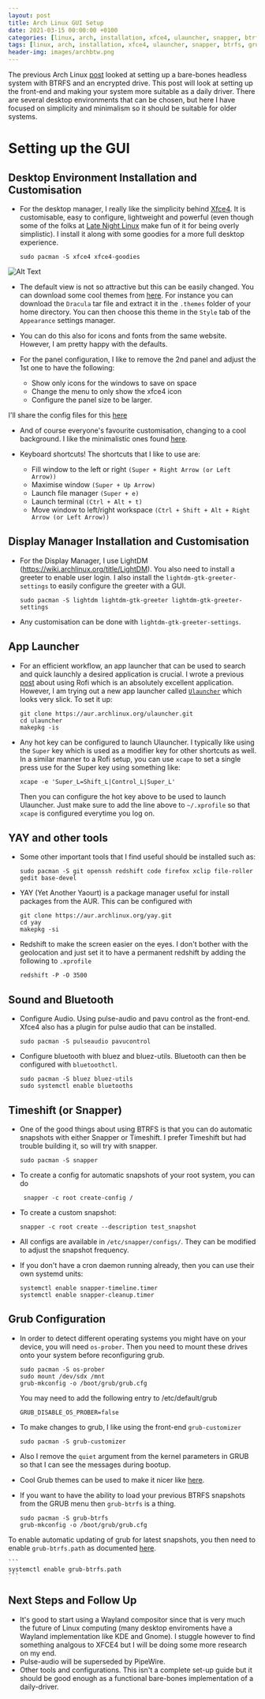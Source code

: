 ```yaml
---
layout: post
title: Arch Linux GUI Setup 
date: 2021-03-15 00:00:00 +0100
categories: [linux, arch, installation, xfce4, ulauncher, snapper, btrfs, grub]
tags: [linux, arch, installation, xfce4, ulauncher, snapper, btrfs, grub]
header-img: images/archbtw.png
---
```


The previous Arch Linux [post](https://keepfloyding.github.io/posts/arch-linux-setup-guide/) looked at setting up a bare-bones headless system with BTRFS and an encrypted drive. This post will look at setting up the front-end and making your system more suitable as a daily driver. There are several desktop environments that can be chosen, but here I have focused on simplicity and minimalism so it should be suitable for older systems. 

# Setting up the GUI


## Desktop Environment Installation and Customisation

* For the desktop manager, I really like the simplicity behind [Xfce4](https://www.xfce.org/). It is customisable, easy to configure, lightweight and powerful (even though some of the folks at [Late Night Linux](https://latenightlinux.com/) make fun of it for being overly simplistic). I install it along with some goodies for a more full desktop experience. 

    ```
    sudo pacman -S xfce4 xfce4-goodies
    ```
    

![Alt Text](https://keepfloyding.github.io/images/arch_linux_2.png)



* The default view is not so attractive but this can be easily changed. You can download some cool themes from [here](https://www.xfce-look.org/p/1099856). For instance you can download the `Dracula` tar file and extract it in the `.themes` folder of your home directory. You can then choose this theme in the `Style` tab of the `Appearance` settings manager.


* You can do this also for icons and fonts from the same website. However, I am pretty happy with the defaults.  

* For the panel configuration, I like to remove the 2nd panel and adjust the 1st one to have the following:
    * Show only icons for the windows to save on space
    * Change the menu to only show the xfce4 icon
    * Configure the panel size to be larger.

I'll share the config files for this [here](https://github.com/KeepFloyding/keepfloyding.github.io/tree/master/_posts/code/xfce4.tar.gz)

* And of course everyone's favourite customisation, changing to a cool background. I like the minimalistic ones found [here](https://icanbecreative.com/article/simple-desktop-wallpapers-for-minimalist-lovers/). 

* Keyboard shortcuts! The shortcuts that I like to use are:
    * Fill window to the left or right `(Super + Right Arrow (or Left Arrow))`
    * Maximise window `(Super + Up Arrow)`
    * Launch file manager `(Super + e)`
    * Launch terminal `(Ctrl + Alt + t)`
    * Move window to left/right workspace `(Ctrl + Shift + Alt + Right Arrow (or Left Arrow))`


## Display Manager Installation and Customisation

* For the Display Manager, I use LightDM (https://wiki.archlinux.org/title/LightDM). You also need to install a greeter to enable user login. I also install the `lightdm-gtk-greeter-settings` to easily configure the greeter with a GUI. 

    ```
    sudo pacman -S lightdm lightdm-gtk-greeter lightdm-gtk-greeter-settings
    ```

* Any customisation can be done with `lightdm-gtk-greeter-settings`.

## App Launcher 

* For an efficient workflow, an app launcher that can be used to search and quick launchly a desired application is crucial. I wrote a previous [post](https://keepfloyding.github.io/posts/rofi-config-on-linux/) about using Rofi which is an absolutely excellent application. However, I am trying out a new app launcher called [`Ulauncher`](https://ulauncher.io/) which looks very slick. To set it up:

    ```
    git clone https://aur.archlinux.org/ulauncher.git
    cd ulauncher
    makepkg -is 
    ```

* Any hot key can be configured to launch Ulauncher. I typically like using the `Super` key which is used as a modifier key for other shortcuts as well. In a similar manner to a Rofi setup, you can use `xcape` to set a single press use for the Super key using something like:
    ```
    xcape -e 'Super_L=Shift_L|Control_L|Super_L'
    ```
    Then you can configure the hot key above to be used to launch Ulauncher. Just make sure to add the line above to `~/.xprofile` so that `xcape` is configured everytime you log on.


## YAY and other tools

* Some other important tools that I find useful should be installed such as:

    ```
    sudo pacman -S git openssh redshift code firefox xclip file-roller gedit base-devel
    ```

* YAY (Yet Another Yaourt) is a package manager useful for install packages from the AUR. This can be configured with 

    ```
    git clone https://aur.archlinux.org/yay.git
    cd yay
    makepkg -si
    ``` 

* Redshift to make the screen easier on the eyes. I don't bother with the geolocation and just set it to have a permanent redshift by adding the following to `.xprofile`

    ```
    redshift -P -O 3500
    ```


## Sound and Bluetooth

* Configure Audio. Using pulse-audio and pavu control as the front-end. Xfce4 also has a plugin for pulse audio that can be installed.

    ```
    sudo pacman -S pulseaudio pavucontrol
    ```

* Configure bluetooth with bluez and bluez-utils. Bluetooth can then be configured with `bluetoothctl`.

    ```
    sudo pacman -S bluez bluez-utils
    sudo systemctl enable bluetooths
    ```

## Timeshift (or Snapper)

* One of the good things about using BTRFS is that you can do automatic snapshots with either Snapper or Timeshift. I prefer Timeshift but had trouble building it, so will try with snapper. 

    ```
    sudo pacman -S snapper
    ```

* To create a config for automatic snapshots of your root system, you can do
    ```
     snapper -c root create-config /
    ```

* To create a custom snapshot:
    ```
    snapper -c root create --description test_snapshot
    ```

* All configs are available in `/etc/snapper/configs/`. They can be modified to adjust the snapshot frequency. 

* If you don't have a cron daemon running already, then you can use their own systemd units:

    ```
    systemctl enable snapper-timeline.timer
    systemctl enable snapper-cleanup.timer
    ```


## Grub Configuration

* In order to detect different operating systems you might have on your device, you will need `os-prober`. Then you need to mount these drives onto your system before reconfiguring grub.
    ```
    sudo pacman -S os-prober
    sudo mount /dev/sdx /mnt
    grub-mkconfig -o /boot/grub/grub.cfg
    ```

    You may need to add the following entry to /etc/default/grub

    ```
    GRUB_DISABLE_OS_PROBER=false
    ```

* To make changes to grub, I like using the front-end `grub-customizer`
    ```
    sudo pacman -S grub-customizer
    ```

* Also I remove the `quiet` argument from the kernel parameters in GRUB so that I can see the messages during bootup. 

* Cool Grub themes can be used to make it nicer like [here](https://www.gnome-look.org/p/1440862). 

* If you want to have the ability to load your previous BTRFS snapshots from the GRUB menu then `grub-btrfs` is a thing. 

    ```
    sudo pacman -S grub-btrfs
    grub-mkconfig -o /boot/grub/grub.cfg
    ```
To enable automatic updating of grub for latest snapshots, you then need to enable `grub-btrfs.path` as documented [here](https://github.com/Antynea/grub-btrfs). 

    ```
    systemctl enable grub-btrfs.path
    ```

## Next Steps and Follow Up

* It's good to start using a Wayland compositor since that is very much the future of Linux computing (many desktop enviroments have a Wayland implementation like KDE and Gnome). I stuggle however to find something analgous to XFCE4 but I will be doing some more research on my end. 
* Pulse-audio will be superseded by PipeWire. 
* Other tools and configurations. This isn't a complete set-up guide but it should be good enough as a functional bare-bones implementation of a daily-driver. 




